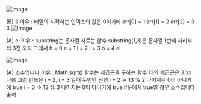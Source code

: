 ![image](https://github.com/happiipark/happyGit/assets/124240328/509de885-b6cb-4f54-9d6f-def8fec2b0cf)

(B) 3
이유 : 배열의 시작하는 인덱스의 값은 0이기에 
arr[0] = 1
arr[1] = 2
arr[2] = 3 
3
![image](https://github.com/happiipark/happyGit/assets/124240328/1693093e-2c3b-4f44-b96d-c51ae4d9aa12)

(A) el
이유 : substring는 문자열 자르는 함수 
substring(1,3)은  문자열 1번째 자리부터 3전 까지 그래서 
h = 0
e = 1
l = 2
l = 3
o = 4
el

![image](https://github.com/happiipark/happyGit/assets/124240328/de22fda3-6299-497f-b73d-f5bc38a93ce9)

(A) 소수입니다
이유 : Math.sqrt() 함수는 제곱근을 구하는 함수 
13의 제곱근은 3.xx 나옴
그럼 반복은 i = 2, i = 3 일때 두번만 진행
i = 2 => 13 % 2 나머지는 0이 아니기에 true
i = 3 => 13 % 3 나머지는 0이 아니기에 true
if문에서 true일 경우 소수입니다 출력
 
